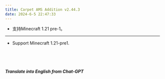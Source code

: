 ```yaml
---
title: Carpet AMS Addition v2.44.3
date: 2024-6-5 22:47:33
---
```


- 支持Minecraft 1.21 pre-1。




---



- Support Minecraft 1.21-pre1.

&emsp;

&emsp;

***Translate into English from Chat-GPT***

